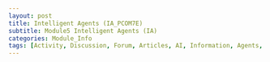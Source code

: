 ```yaml
---
layout: post
title: Intelligent Agents (IA_PCOM7E) 
subtitle: Module5 Intelligent Agents (IA)
categories: Module_Info
tags: [Activity, Discussion, Forum, Articles, AI, Information, Agents, Python, Code, Bots, NeuralNets, ANN, DNN, RNN, NLP]
---
```

